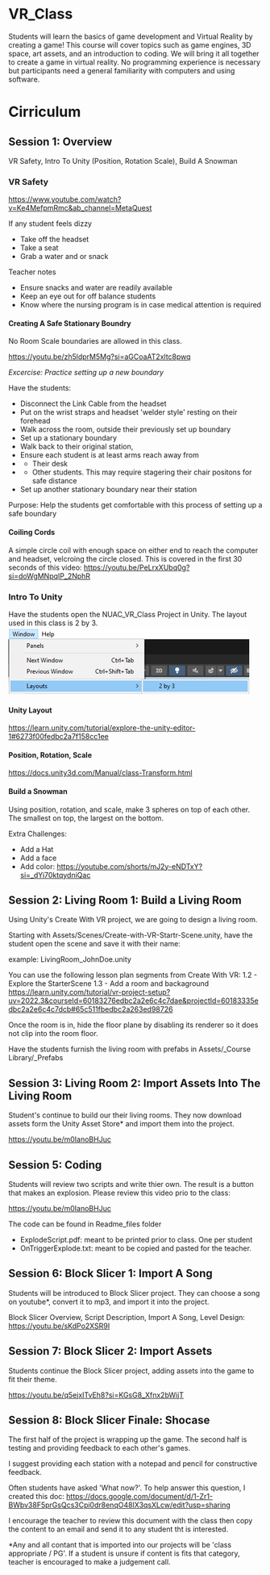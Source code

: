 # VR_Class

 Students will learn the basics of game development and Virtual Reality by creating a game! This course will cover topics such as game engines, 3D space, art assets, and an introduction to coding. We will bring it all together to create a game in virtual reality. No programming experience is necessary but participants need a general familiarity with computers and using software.

# Cirriculum

## Session 1: Overview
VR Safety, Intro To Unity (Position, Rotation Scale), Build A Snowman

### VR Safety

https://www.youtube.com/watch?v=Ke4MefpmRmc&ab_channel=MetaQuest

If any student feels dizzy
- Take off the headset
- Take a seat
- Grab a water and or snack

Teacher notes
- Ensure snacks and water are readily available
- Keep an eye out for off balance students
- Know where the nursing program is in case medical attention is required

#### Creating A Safe Stationary Boundry

No Room Scale boundaries are allowed in this class.

https://youtu.be/zh5ldprM5Mg?si=aGCoaAT2xltc8pwq

*Excercise: Practice setting up a new boundary*

Have the students:
- Disconnect the Link Cable from the headset
- Put on the wrist straps and headset 'welder style' resting on their forehead
- Walk across the room, outside their previously set up boundary
- Set up a stationary boundary
- Walk back to their original station, 
- Ensure each student is at least arms reach away from
- - Their desk
- - Other students. This may require stagering their chair positons for safe distance
- Set up another stationary boundary near their station

Purpose: Help the students get comfortable with this process of setting up a safe boundary


#### Coiling Cords

A simple circle coil with enough space on either end to reach the computer and headset, velcroing the circle closed. This is covered in the first 30 seconds of this video:
https://youtu.be/PeLrxXUbq0g?si=doWgMNpqIP_2NphR


### Intro To Unity

Have the students open the NUAC_VR_Class Project in Unity. The layout used in this class is 2 by 3.
![UnityLayout](Readme_Files/UnityLayout.png)

#### Unity Layout

https://learn.unity.com/tutorial/explore-the-unity-editor-1#6273f00fedbc2a7f158cc1ee



#### Position, Rotation, Scale

https://docs.unity3d.com/Manual/class-Transform.html

#### Build a Snowman

Using position, rotation, and scale, make 3 spheres on top of each other. The smallest on top, the largest on the bottom.

Extra Challenges:
- Add a Hat
- Add a face
- Add color: https://youtube.com/shorts/mJ2y-eNDTxY?si=_dYi70ktqydniQac

## Session 2: Living Room 1: Build a Living Room
Using Unity's Create With VR project, we are going to design a living room.

Starting with Assets/Scenes/Create-with-VR-Startr-Scene.unity, have the student open the scene and save it with their name:

example: LivingRoom_JohnDoe.unity

You can use the following lesson plan segments from Create With VR:
1.2 - Explore the StarterScene
1.3 - Add a room and backaground
https://learn.unity.com/tutorial/vr-project-setup?uv=2022.3&courseId=60183276edbc2a2e6c4c7dae&projectId=60183335edbc2a2e6c4c7dcb#65c511fbedbc2a263ed98726

Once the room is in, hide the floor plane by disabling its renderer so it does not clip into the room floor.

Have the students furnish the living room with prefabs in Assets/_Course Library/_Prefabs

## Session 3: Living Room 2: Import Assets Into The Living Room
Student's continue to build our their living rooms. They now download assets form the Unity Asset Store* and import them into the project.

https://youtu.be/m0IanoBHJuc

## Session 5: Coding
Students will review two scripts and write thier own. The result is a button that makes an explosion. Please review this video prio to the class:

https://youtu.be/m0IanoBHJuc

The code can be found in Readme_files folder
- ExplodeScript.pdf: meant to be printed prior to class. One per student
- OnTriggerExplode.txt: meant to be copied and pasted for the teacher.

## Session 6: Block Slicer 1: Import A Song
Students will be introduced to Block Slicer project. They can choose a song on youtube*, convert it to mp3, and import it into the project.

Block Slicer Overview, Script Description, Import A Song, Level Design:
https://youtu.be/sKdPo2XSR9I

## Session 7: Block Slicer 2: Import Assets
Students continue the Block Slicer project, adding assets into the game to fit their theme.

https://youtu.be/q5ejxITvEh8?si=KGsG8_Xfnx2bWijT

## Session 8: Block Slicer Finale: Shocase
The first half of the project is wrapping up the game. The second half is testing and providing feedback to each other's games.

I suggest providing each station with a notepad and pencil for constructive feedback.

Often students have asked 'What now?'. To help answer this question, I created this doc: https://docs.google.com/document/d/1-Zr1-BWbv38F5prGsQcs3Cpi0dr8enqO48IX3qsXLcw/edit?usp=sharing

I encourage the teacher to review this document with the class then copy the content to an email and send it to any student tht is interested.


*Any and all contant that is imported into our projects will be 'class appropriate / PG'. If a student is unsure if content is fits that category, teacher is encouraged to make a judgement call.





 
